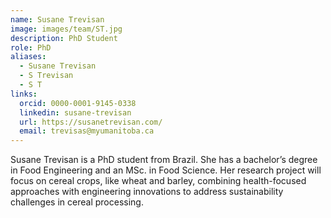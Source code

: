 ```yaml
---
name: Susane Trevisan
image: images/team/ST.jpg
description: PhD Student
role: PhD
aliases:
  - Susane Trevisan
  - S Trevisan
  - S T
links:
  orcid: 0000-0001-9145-0338
  linkedin: susane-trevisan
  url: https://susanetrevisan.com/
  email: trevisas@myumanitoba.ca 
---
```


Susane Trevisan is a PhD student from Brazil. She has a bachelor’s degree in Food Engineering and an MSc. in Food Science. Her research project will focus on cereal crops, like wheat and barley, combining health-focused approaches with engineering innovations to address sustainability challenges in cereal processing.
